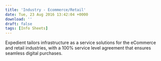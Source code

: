 ```yaml
---
title: 'Industry - Ecommerce/Retail'
date: Tue, 23 Aug 2016 13:42:04 +0000
download: ''
draft: false
tags: [Info Sheets]
---
```


Expedient tailors infrastructure as a service solutions for the eCommerce and retail industries, with a 100% service level agreement that ensures seamless digital purchases.